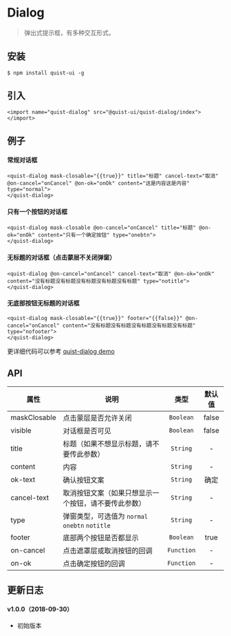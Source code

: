 # Dialog

> 弹出式提示框，有多种交互形式。


## 安装

```js{4}
$ npm install quist-ui -g
```

## 引入
```js{4}
<import name="quist-dialog" src="@quist-ui/quist-dialog/index"></import>
```

## 例子

#### 常规对话框

```js{4}
<quist-dialog mask-closable="{{true}}" title="标题" cancel-text="取消" @on-cancel="onCancel" @on-ok="onOk" content="这是内容这是内容" type="normal">
</quist-dialog>
```

#### 只有一个按钮的对话框

```js{4}
<quist-dialog mask-closable @on-cancel="onCancel" title="标题" @on-ok="onOk" content="只有一个确定按钮" type="onebtn">
</quist-dialog>
```

#### 无标题的对话框（点击蒙层不关闭弹窗）

```js{4}
<quist-dialog @on-cancel="onCancel" cancel-text="取消" @on-ok="onOk" content="没有标题没有标题没有标题没有标题没有标题" type="notitle">
</quist-dialog>
```

#### 无底部按钮无标题的对话框

```js{4}
<quist-dialog mask-closable="{{true}}" footer="{{false}}" @on-cancel="onCancel" content="没有标题没有标题没有标题没有标题没有标题" type="nofooter">
</quist-dialog>
```

更详细代码可以参考 [quist-dialog demo](https://github.com/JDsecretFE/quist-ui/tree/master/src/Dialog/index.ux)

## API 

| 属性 | 说明 | 类型 | 默认值 |
|-------------|------------|:--------:|:-----:|
| maskClosable | 点击蒙层是否允许关闭 | `Boolean` | false |
| visible | 对话框是否可见 | `Boolean` | false |
| title | 标题（如果不想显示标题，请不要传此参数） | `String` | - |
| content | 内容 | `String` | - |
| ok-text | 确认按钮文案 | `String` | 确定 |
| cancel-text | 取消按钮文案（如果只想显示一个按钮，请不要传此参数） | `String` | - |
| type | 弹窗类型，可选值为 `normal` `onebtn` `notitle` | `String` | - |
| footer | 底部两个按钮是否都显示 | `Boolean` | true |
| on-cancel | 点击遮罩层或取消按钮的回调 | `Function` | - |
| on-ok | 点击确定按钮的回调 | `Function` | - |


## 更新日志

#### v1.0.0（2018-09-30）
* 初始版本
